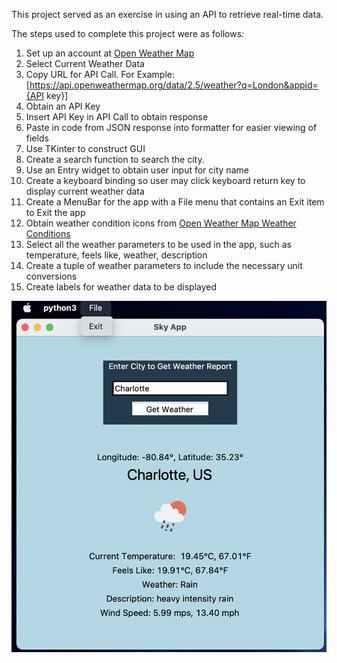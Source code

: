 This project served as an exercise in using an API to retrieve real-time data.

The steps used to complete this project were as follows:  
1. Set up an account at [Open Weather Map](https://openweathermap.org)
2. Select Current Weather Data
3. Copy URL for API Call.  For Example: [https://api.openweathermap.org/data/2.5/weather?q=London&appid={API key}]
4. Obtain an API Key
5. Insert API Key in API Call to obtain response
6. Paste in code from JSON response into formatter for easier viewing of fields
7. Use TKinter to construct GUI
8. Create a search function to search the city. 
9. Use an Entry widget to obtain user input for city name
10. Create a keyboard binding so user may click keyboard return key to display current weather data
11. Create a MenuBar for the app with a File menu that contains an Exit item to Exit the app
12. Obtain weather condition icons from [Open Weather Map Weather Conditions](https://openweathermap.org/weather-conditions)
13. Select all the weather parameters to be used in the app, such as temperature, feels like, weather, description
14. Create a tuple of weather parameters to include the necessary unit conversions
15. Create labels for weather data to be displayed 

![image info](images/python_tkinter_weather_app.png)